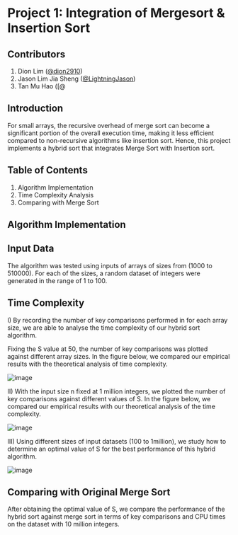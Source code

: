 # Project 1: Integration of Mergesort & Insertion Sort

## Contributors
1. Dion Lim ([@dion2910](https://github.com/dion2910))
2. Jason Lim Jia Sheng ([@LightningJason](https://github.com/LightningJason))
3. Tan Mu Hao ([@

## Introduction
For small arrays, the recursive overhead of merge sort can become a significant portion of the overall execution time, making it less efficient compared to non-recursive algorithms like insertion sort. Hence, this project implements a hybrid sort that integrates Merge Sort with Insertion sort. 


## Table of Contents
1. Algorithm Implementation
2. Time Complexity Analysis
3. Comparing with Merge Sort

## Algorithm Implementation

## Input Data
The algorithm was tested using inputs of arrays of sizes from (1000 to 510000).
For each of the sizes, a random dataset of integers were generated in the range of 1 to 100.

## Time Complexity

I) By recording the number of key comparisons performed in for each array size, we are able to analyse the time complexity of our hybrid sort algorithm.

Fixing the S value at 50, the number of key comparisons was plotted against different array sizes. In the figure below, we compared our empirical results with the theoretical analysis of time complexity. 

![image](https://github.com/LightningJason/SC2001-SCS1-Group-7/assets/103420694/14841457-277f-40e6-8822-615a72b259e2)

II) With the input size n fixed at 1 million integers, we plotted the number of key comparisons against different values of S. In the figure below, we compared our empirical results with our theoretical analysis of the time complexity.

![image](https://github.com/LightningJason/SC2001-SCS1-Group-7/assets/103420694/50e05345-8eec-409e-a565-3d178019b554)

III) Using different sizes of input datasets (100 to 1million), we study how to determine an optimal value of S for the best performance of this hybrid algorithm.

![image](https://github.com/LightningJason/SC2001-SCS1-Group-7/assets/103420694/62c13fb2-35ee-44f4-9fc4-50c83cc7be29)


## Comparing with Original Merge Sort
After obtaining the optimal value of S, we compare the performance of the hybrid sort against merge sort in terms of key comparisons and CPU times on the dataset with 10 million integers.

